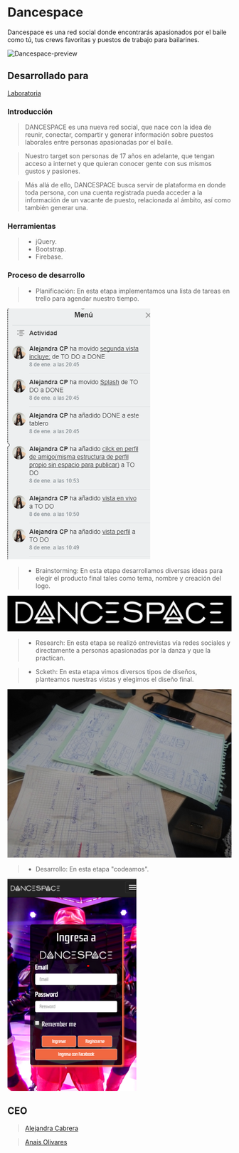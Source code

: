 # Dancespace
Dancespace es una red social donde encontrarás apasionados por el baile como tú, tus crews favoritas y puestos de trabajo para bailarines.

![Dancespace-preview](https://user-images.githubusercontent.com/32288883/36190284-54fb1228-1125-11e8-88d2-bcbe6aecf1c1.png)

## Desarrollado para
[Laboratoria](http://laboratoria.la)


### Introducción
>DANCESPACE es una nueva red social, que nace con la idea de reunir, conectar, compartir y generar información sobre puestos laborales entre personas apasionadas por el baile.

>Nuestro target son personas de 17 años en adelante, que tengan acceso a internet y que quieran conocer gente con sus mismos gustos y pasiones.

>Más allá de ello, DANCESPACE busca servir de plataforma en donde toda persona, con una cuenta registrada pueda acceder a la información de un vacante de puesto, relacionada al ámbito, así como también generar una.

### Herramientas
>* jQuery.
>* Bootstrap.
>* Firebase.

### Proceso de desarrollo
>* Planificación: En esta etapa implementamos una lista de tareas en trello para agendar nuestro tiempo.

![sketch](assets/images/DANCE.png)
> * Brainstorming: En esta etapa desarrollamos diversas ideas para elegir el producto final tales como tema, nombre y creación del logo.

![sketch](assets/images/logo.png)


> * Research: En esta etapa se realizó entrevistas vía redes sociales y directamente a personas apasionadas por la danza y que la practican.


>* Scketh: En esta etapa vimos diversos tipos de diseños, planteamos nuestras vistas y elegimos el diseño final.

![sketch](assets/images/sketch.jpg)

>* Desarrollo: En esta etapa "codeamos".

![sketch](assets/images/mobile.png)

## CEO
>[Alejandra Cabrera](https://github.com/AlejandraCP)

>[Anais Olivares](https://github.com/AnaisOlivares)
